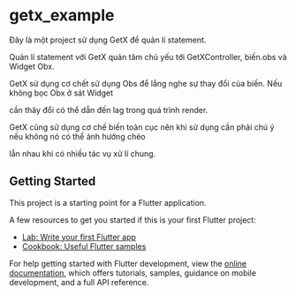 # getx_example

Đây là một project sử dụng GetX để quản lí statement.

Quản lí statement với GetX quản tâm chủ yếu tới GetXController, biến.obs và Widget Obx.

GetX sử dụng cơ chết sử dụng Obs để lắng nghe sự thay đổi của biến. Nếu không bọc Obx ở sát Widget

cần thây đổi có thể dẫn đến lag trong quá trình render.

GetX cũng sử dụng cơ chế biến toàn cục nên khi sử dụng cần phải chú ý nếu không nó có thể ảnh hưởng chéo

lẫn nhau khi có nhiều tác vụ xử lí chung.

## Getting Started

This project is a starting point for a Flutter application.

A few resources to get you started if this is your first Flutter project:

- [Lab: Write your first Flutter app](https://docs.flutter.dev/get-started/codelab)
- [Cookbook: Useful Flutter samples](https://docs.flutter.dev/cookbook)

For help getting started with Flutter development, view the
[online documentation](https://docs.flutter.dev/), which offers tutorials,
samples, guidance on mobile development, and a full API reference.

